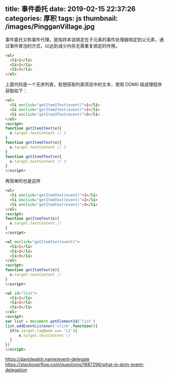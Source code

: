 title: 事件委托
date: 2019-02-15 22:37:26
categories: 厚积
tags: js
thumbnail: /images/PingganVillage.jpg
---
事件委托又称事件代理，是指将本该绑定在子元素的事件处理器绑定到父元素，通过事件冒泡的方式，以达到减少内存无需重复绑定的作用。
<!--more-->
```html
<ul>
  <li>1</li>
  <li>2</li>
  <li>3</li>
</ul>
```
上面代码是一个无序列表，若想获取列表项目中的文本，使用 DOM0 级成理程序获取如下：
```html
<ul>
  <li onclick="getItem1Text(event)">1</li>
  <li onclick="getItem2Text(event)">2</li>
  <li onclick="getItem3Text(event)">3</li>
</ul>
<script>
function getItem1Text(e){
  e.target.textContent // 1
}
function getItem2Text(e){
  e.target.textContent // 2
}
function getItem3Text(e){
  e.target.textContent // 3
}
</script>
```
再简单的也是这样
```html
<ul>
  <li onclick="getItemText(event)">1</li>
  <li onclick="getItemText(event)">2</li>
  <li onclick="getItemText(event)">3</li>
</ul>
<script>
function getItemText(e){
  e.target.textContent // 
}
</script>
```


```html
<ul onclick="getItemText(event)">
  <li>1</li>
  <li>2</li>
  <li>3</li>
</ul>
<script>
function getItemText(e){
  e.target.textContent // 
}
</script>
```



```html
<ul id="list">
  <li>1</li>
  <li>2</li>
  <li>3</li>
</ul>
<script>
var list = document.getElementId('list')
list.addEventListener('click',function(){
  if(e.target.tagName === 'LI'){
      e.target.textContent // 
  }
})
</script>
```

https://davidwalsh.name/event-delegate
https://stackoverflow.com/questions/1687296/what-is-dom-event-delegation